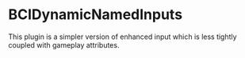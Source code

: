 # BCIDynamicNamedInputs

This plugin is a simpler version of enhanced input which is less tightly coupled with gameplay attributes.
